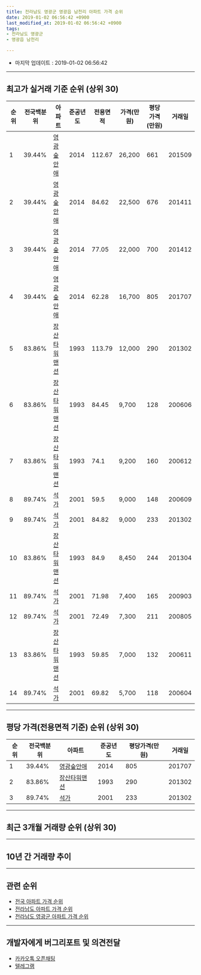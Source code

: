 ```yaml
---
title: 전라남도 영광군 영광읍 남천리 아파트 가격 순위
date: 2019-01-02 06:56:42 +0900
last_modified_at: 2019-01-02 06:56:42 +0900
tags:
- 전라남도 영광군
- 영광읍 남천리

---
```


* 마지막 업데이트 : 2019-01-02 06:56:42

---

## 최고가 실거래 기준 순위 (상위 30)


|순위|전국백분위|아파트|준공년도|전용면적|가격(만원)|평당가격(만원)|거래일|
|---|---|---|---|---|---|---|---|
|1|39.44%|[영광숲안애](https://search.naver.com/search.naver?query=%EC%A0%84%EB%9D%BC%EB%82%A8%EB%8F%84+%EC%98%81%EA%B4%91%EA%B5%B0+%EC%98%81%EA%B4%91%EC%9D%8D+%EB%82%A8%EC%B2%9C%EB%A6%AC+%EC%98%81%EA%B4%91%EC%88%B2%EC%95%88%EC%95%A0)|2014|112.67|26,200|661|201509|
|2|39.44%|[영광숲안애](https://search.naver.com/search.naver?query=%EC%A0%84%EB%9D%BC%EB%82%A8%EB%8F%84+%EC%98%81%EA%B4%91%EA%B5%B0+%EC%98%81%EA%B4%91%EC%9D%8D+%EB%82%A8%EC%B2%9C%EB%A6%AC+%EC%98%81%EA%B4%91%EC%88%B2%EC%95%88%EC%95%A0)|2014|84.62|22,500|676|201411|
|3|39.44%|[영광숲안애](https://search.naver.com/search.naver?query=%EC%A0%84%EB%9D%BC%EB%82%A8%EB%8F%84+%EC%98%81%EA%B4%91%EA%B5%B0+%EC%98%81%EA%B4%91%EC%9D%8D+%EB%82%A8%EC%B2%9C%EB%A6%AC+%EC%98%81%EA%B4%91%EC%88%B2%EC%95%88%EC%95%A0)|2014|77.05|22,000|700|201412|
|4|39.44%|[영광숲안애](https://search.naver.com/search.naver?query=%EC%A0%84%EB%9D%BC%EB%82%A8%EB%8F%84+%EC%98%81%EA%B4%91%EA%B5%B0+%EC%98%81%EA%B4%91%EC%9D%8D+%EB%82%A8%EC%B2%9C%EB%A6%AC+%EC%98%81%EA%B4%91%EC%88%B2%EC%95%88%EC%95%A0)|2014|62.28|16,700|805|201707|
|5|83.86%|[장산타워맨션](https://search.naver.com/search.naver?query=%EC%A0%84%EB%9D%BC%EB%82%A8%EB%8F%84+%EC%98%81%EA%B4%91%EA%B5%B0+%EC%98%81%EA%B4%91%EC%9D%8D+%EB%82%A8%EC%B2%9C%EB%A6%AC+%EC%9E%A5%EC%82%B0%ED%83%80%EC%9B%8C%EB%A7%A8%EC%85%98)|1993|113.79|12,000|290|201302|
|6|83.86%|[장산타워맨션](https://search.naver.com/search.naver?query=%EC%A0%84%EB%9D%BC%EB%82%A8%EB%8F%84+%EC%98%81%EA%B4%91%EA%B5%B0+%EC%98%81%EA%B4%91%EC%9D%8D+%EB%82%A8%EC%B2%9C%EB%A6%AC+%EC%9E%A5%EC%82%B0%ED%83%80%EC%9B%8C%EB%A7%A8%EC%85%98)|1993|84.45|9,700|128|200606|
|7|83.86%|[장산타워맨션](https://search.naver.com/search.naver?query=%EC%A0%84%EB%9D%BC%EB%82%A8%EB%8F%84+%EC%98%81%EA%B4%91%EA%B5%B0+%EC%98%81%EA%B4%91%EC%9D%8D+%EB%82%A8%EC%B2%9C%EB%A6%AC+%EC%9E%A5%EC%82%B0%ED%83%80%EC%9B%8C%EB%A7%A8%EC%85%98)|1993|74.1|9,200|160|200612|
|8|89.74%|[석가](https://search.naver.com/search.naver?query=%EC%A0%84%EB%9D%BC%EB%82%A8%EB%8F%84+%EC%98%81%EA%B4%91%EA%B5%B0+%EC%98%81%EA%B4%91%EC%9D%8D+%EB%82%A8%EC%B2%9C%EB%A6%AC+%EC%84%9D%EA%B0%80)|2001|59.5|9,000|148|200609|
|9|89.74%|[석가](https://search.naver.com/search.naver?query=%EC%A0%84%EB%9D%BC%EB%82%A8%EB%8F%84+%EC%98%81%EA%B4%91%EA%B5%B0+%EC%98%81%EA%B4%91%EC%9D%8D+%EB%82%A8%EC%B2%9C%EB%A6%AC+%EC%84%9D%EA%B0%80)|2001|84.82|9,000|233|201302|
|10|83.86%|[장산타워맨션](https://search.naver.com/search.naver?query=%EC%A0%84%EB%9D%BC%EB%82%A8%EB%8F%84+%EC%98%81%EA%B4%91%EA%B5%B0+%EC%98%81%EA%B4%91%EC%9D%8D+%EB%82%A8%EC%B2%9C%EB%A6%AC+%EC%9E%A5%EC%82%B0%ED%83%80%EC%9B%8C%EB%A7%A8%EC%85%98)|1993|84.9|8,450|244|201304|
|11|89.74%|[석가](https://search.naver.com/search.naver?query=%EC%A0%84%EB%9D%BC%EB%82%A8%EB%8F%84+%EC%98%81%EA%B4%91%EA%B5%B0+%EC%98%81%EA%B4%91%EC%9D%8D+%EB%82%A8%EC%B2%9C%EB%A6%AC+%EC%84%9D%EA%B0%80)|2001|71.98|7,400|165|200903|
|12|89.74%|[석가](https://search.naver.com/search.naver?query=%EC%A0%84%EB%9D%BC%EB%82%A8%EB%8F%84+%EC%98%81%EA%B4%91%EA%B5%B0+%EC%98%81%EA%B4%91%EC%9D%8D+%EB%82%A8%EC%B2%9C%EB%A6%AC+%EC%84%9D%EA%B0%80)|2001|72.49|7,300|211|200805|
|13|83.86%|[장산타워맨션](https://search.naver.com/search.naver?query=%EC%A0%84%EB%9D%BC%EB%82%A8%EB%8F%84+%EC%98%81%EA%B4%91%EA%B5%B0+%EC%98%81%EA%B4%91%EC%9D%8D+%EB%82%A8%EC%B2%9C%EB%A6%AC+%EC%9E%A5%EC%82%B0%ED%83%80%EC%9B%8C%EB%A7%A8%EC%85%98)|1993|59.85|7,000|132|200611|
|14|89.74%|[석가](https://search.naver.com/search.naver?query=%EC%A0%84%EB%9D%BC%EB%82%A8%EB%8F%84+%EC%98%81%EA%B4%91%EA%B5%B0+%EC%98%81%EA%B4%91%EC%9D%8D+%EB%82%A8%EC%B2%9C%EB%A6%AC+%EC%84%9D%EA%B0%80)|2001|69.82|5,700|118|200604|


---

## 평당 가격(전용면적 기준) 순위 (상위 30)


|순위|전국백분위|아파트|준공년도|평당가격(만원)|거래일|
|---|---|---|---|---|---|
|1|39.44%|[영광숲안애](https://search.naver.com/search.naver?query=%EC%A0%84%EB%9D%BC%EB%82%A8%EB%8F%84+%EC%98%81%EA%B4%91%EA%B5%B0+%EC%98%81%EA%B4%91%EC%9D%8D+%EB%82%A8%EC%B2%9C%EB%A6%AC+%EC%98%81%EA%B4%91%EC%88%B2%EC%95%88%EC%95%A0)|2014|805|201707|
|2|83.86%|[장산타워맨션](https://search.naver.com/search.naver?query=%EC%A0%84%EB%9D%BC%EB%82%A8%EB%8F%84+%EC%98%81%EA%B4%91%EA%B5%B0+%EC%98%81%EA%B4%91%EC%9D%8D+%EB%82%A8%EC%B2%9C%EB%A6%AC+%EC%9E%A5%EC%82%B0%ED%83%80%EC%9B%8C%EB%A7%A8%EC%85%98)|1993|290|201302|
|3|89.74%|[석가](https://search.naver.com/search.naver?query=%EC%A0%84%EB%9D%BC%EB%82%A8%EB%8F%84+%EC%98%81%EA%B4%91%EA%B5%B0+%EC%98%81%EA%B4%91%EC%9D%8D+%EB%82%A8%EC%B2%9C%EB%A6%AC+%EC%84%9D%EA%B0%80)|2001|233|201302|


---

## 최근 3개월 거래량 순위 (상위 30)


<div style="width:100%;">
    <canvas id="deal_count_ranking" height="250"></canvas>
</div>


<script>
new Chart(document.getElementById("deal_count_ranking"), {
    type: 'horizontalBar',
    data: {
        labels: ['장산타워맨션', '영광숲안애'],
        datasets: [{
            label: '실거래 수',
            data: [3, 1],
            borderColor: "rgba(255, 0, 128, 1)",
            backgroundColor: "rgba(255, 0, 128, 0.5)",
            fill: false,
        }]
    },
    options: {
        responsive: true,
        title: {
            display: true,
            text: '최근 3개월 거래량 순위'
        },
        tooltips: {
            mode: 'index',
            intersect: false,
            callbacks: {
                title: function(tooltipItems, data) {
                    return "실거래 수:";
                },
                label: function(tooltipItem, data) {
                    return data.labels[tooltipItem.index] + ": " + tooltipItem.xLabel;
                }
            }
        },
        hover: {
            mode: 'nearest',
            intersect: true
        },
        scales: {
            xAxes: [{
                display: true,
                scaleLabel: {
                    display: true,
                    labelString: '실거래 수'
                },
                ticks: {
                    suggestedMin: 0,
                }
            }],
            yAxes: [{
                display: true,
                ticks: {
                    autoSkip: false,
                    callback: function(value, index, values) {
                        if (value.length > 15)
                            return value.substr(0, 13) + "...";
                        else
                            return value;
                    }
                },
                scaleLabel: {
                    display: false,
                }
            }]
        }
    }
});

</script>


---

## 10년 간 거래량 추이


<div style="width:100%;">
    <canvas id="deal_progress" height="250"></canvas>
</div>

<script>
new Chart(document.getElementById("deal_progress"), {
    type: 'line',
    data: {
        labels: ['200901','200902','200903','200904','200905','200906','200907','200908','200909','200910','200911','200912','201001','201002','201003','201004','201005','201006','201007','201008','201009','201010','201011','201012','201101','201102','201103','201104','201105','201106','201107','201108','201109','201110','201111','201112','201201','201202','201203','201204','201205','201206','201207','201208','201209','201210','201211','201212','201301','201302','201303','201304','201305','201306','201307','201308','201309','201310','201311','201312','201401','201402','201403','201404','201405','201406','201407','201408','201409','201410','201411','201412','201501','201502','201503','201504','201505','201506','201507','201508','201509','201510','201511','201512','201601','201602','201603','201604','201605','201606','201607','201608','201609','201610','201611','201612','201701','201702','201703','201704','201705','201706','201707','201708','201709','201710','201711','201712','201801','201802','201803','201804','201805','201806','201807','201808','201809','201810','201811','201812','201901'],
        datasets: [{
            label: '실거래 수',
            pointRadius: 1,
            data: [0, 2, 5, 0, 1, 4, 2, 1, 3, 2, 1, 0, 0, 2, 2, 1, 2, 0, 3, 0, 1, 0, 3, 2, 2, 0, 1, 1, 1, 1, 0, 2, 0, 2, 1, 2, 1, 2, 3, 2, 3, 0, 0, 0, 2, 5, 1, 2, 0, 2, 0, 2, 1, 1, 0, 0, 2, 0, 2, 0, 1, 2, 3, 1, 2, 1, 1, 0, 3, 2, 1, 2, 5, 0, 5, 1, 3, 3, 4, 1, 2, 3, 0, 1, 4, 1, 2, 0, 0, 2, 0, 3, 2, 0, 1, 1, 2, 1, 2, 1, 1, 3, 4, 0, 0, 0, 0, 2, 2, 1, 3, 4, 3, 3, 3, 2, 1, 3, 2, 2, 0],
            borderColor: "rgba(255, 201, 14, 1)",
            backgroundColor: "rgba(255, 201, 14, 0.5)",
            fill: true,
        }]
    },
    options: {
        responsive: true,
        title: {
            display: true,
            text: '10년간 거래량 추이'
        },
        tooltips: {
            mode: 'index',
            intersect: false,
        },
        hover: {
            mode: 'nearest',
            intersect: true
        },
        scales: {
            xAxes: [{
                display: true,
                scaleLabel: {
                    display: true,
                    labelString: '년/월'
                }
            }],
            yAxes: [{
                display: true,
                ticks: {
                    suggestedMin: 0,
                },
                scaleLabel: {
                    display: true,
                    labelString: '실거래 수'
                }
            }]
        }
    }
});

</script>


---

## 관련 순위

- [전국 아파트 가격 순위](https://inasie.github.io/apt-ranking/전국)
- [전라남도 아파트 가격 순위](https://inasie.github.io/apt-ranking/전라남도)
- [전라남도 영광군 아파트 가격 순위](https://inasie.github.io/apt-ranking/전라남도-영광군)


---

## 개발자에게 버그리포트 및 의견전달

- [카카오톡 오픈채팅](https://open.kakao.com/o/gLJUAP4)
- [텔레그램](https://t.me/inasie)

